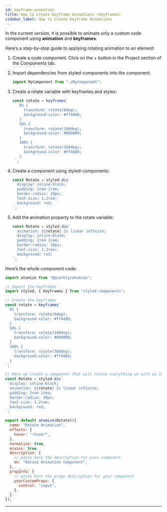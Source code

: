 ```yaml
---
id: keyframe-animation
title: How to Create Keyframe Animations (Keyframes)
sidebar_label: How to Create Keyframe Animations
---
```


In the current version, it is possible to animate only a custom code component using **animation** and **keyframes**.

Here’s a step-by-step guide to applying rotating animation to an element:

1. Create a code component. Click on the + button in the Project section of the Components tab.

2. Import dependencies from styled-components into the component:

   ```js
   import MyComponent from "./MyComponent";
   ```

3. Create a rotate variable with keyframes and styles:

   ```js
   const rotate = keyframes`
      0% {
        transform: rotate(0deg);
        background-color: #ff4400;
      }
      50% {
        transform: rotate(180deg);
        background-color: #000000;
      }
      100% {
        transform: rotate(360deg);
        background-color: #ff4400;
      }
    `;
   ```

4. Create a component using styled-components:
   ```js
   const Rotate = styled.div`
     display: inline-block;
     padding: 2rem 1rem;
     border-radius: 10px;
     font-size: 1.2rem;
     background: red;
   `;
   ```
5. Add the animation property to the rotate variable:

   ```js
   const Rotate = styled.div`
     animation: ${rotate} 2s linear infinite;
     display: inline-block;
     padding: 2rem 1rem;
     border-radius: 10px;
     font-size: 1.2rem;
     background: red;
   `;
   ```

Here’s the whole component code:

```js
import atomize from "@quarkly/atomize";

// Import the keyframes
import styled, { keyframes } from "styled-components";

// Create the keyframes
const rotate = keyframes`
  0% {
    transform: rotate(0deg);
    background-color: #ff4400;
  }
  50% {
    transform: rotate(180deg);
    background-color: #000000;
  }
  100% {
    transform: rotate(360deg);
    background-color: #ff4400;
  }
`;

// Here we create a component that will rotate everything we with an interval of 2 seconds
const Rotate = styled.div`
  display: inline-block;
  animation: ${rotate} 2s linear infinite;
  padding: 2rem 1rem;
  border-radius: 10px;
  font-size: 1.2rem;
  background: red;
`;

export default atomize(Rotate)({
  name: "Rotate Animation",
  effects: {
    hover: ":hover",
  },
  normalize: true,
  mixins: true,
  description: {
    // paste here the description for your component
    en: "Rotate Animation Component",
  },
  propInfo: {
    // paste here the props description for your component
    yourCustomProps: {
      control: "input",
    },
  },
});
```

---
